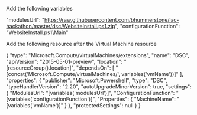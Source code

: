 Add the following variables

"modulesUrl": "https://raw.githubusercontent.com/bhummerstone/iac-hackathon/master/dsc/WebsiteInstall.ps1.zip",
"configurationFunction": "WebsiteInstall.ps1\\Main"


Add the following resource after the Virtual Machine resource

{
      "type": "Microsoft.Compute/virtualMachines/extensions",
      "name": "DSC",
      "apiVersion": "2015-05-01-preview",
      "location": "[resourceGroup().location]",
      "dependsOn": [
        "[concat('Microsoft.Compute/virtualMachines/', variables('vmName'))]"
      ],
      "properties": {
        "publisher": "Microsoft.Powershell",
        "type": "DSC",
        "typeHandlerVersion": "2.20",
        "autoUpgradeMinorVersion": true,
        "settings": {
          "ModulesUrl": "[variables('modulesUrl')]",
          "ConfigurationFunction": "[variables('configurationFunction')]",
          "Properties": {
            "MachineName": "[variables('vmName')]"
          }
        },
        "protectedSettings": null
      }
}